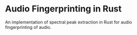 # Audio Fingerprinting in Rust

An implementation of spectral peak extraction in Rust for audio fingerprinting
of audio.

